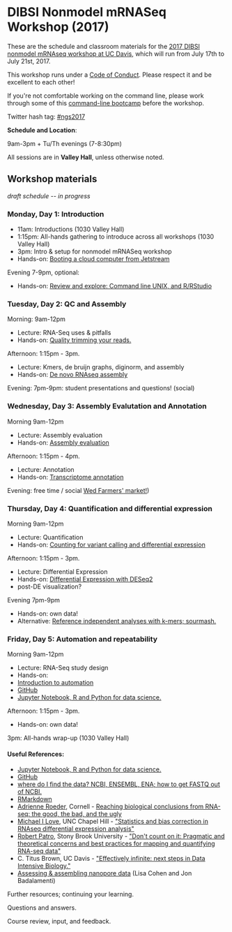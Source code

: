# DIBSI Nonmodel mRNASeq Workshop (2017) 

These are the schedule and classroom materials for the
[2017 DIBSI nonmodel mRNAseq workshop at UC Davis](http://ivory.idyll.org/dibsi/DIBSI-RNASEQ.html),
which will run from July 17th to July 21st, 2017.

This workshop runs under a [Code of Conduct](code-of-conduct.html). Please
respect it and be excellent to each other!

If you're not comfortable working on the command line, please work through some of this [command-line bootcamp](http://rik.smith-unna.com/command_line_bootcamp/) before the workshop.

Twitter hash tag: [#ngs2017](https://twitter.com/search?f=tweets&q=%23ngs2017&src=typd)

**Schedule and Location**:  

9am-3pm + Tu/Th evenings (7-8:30pm)  

All sessions are in **Valley Hall**, unless otherwise noted.

## Workshop materials
*draft schedule -- in progress*

### Monday, Day 1: Introduction

* 11am: Introductions  (1030 Valley Hall)
* 1:15pm: All-hands gathering to introduce across all workshops  (1030 Valley Hall)
* 3pm: Intro & setup for nonmodel mRNASeq workshop
 * Hands-on: [Booting a cloud computer from Jetstream](jetstream/boot.html)

Evening 7-9pm, optional:  

* Hands-on: [Review and explore: Command line UNIX, and R/RStudio](command-line-and-rstudio.html)


### Tuesday, Day 2: QC and Assembly

Morning: 9am-12pm

* Lecture:  RNA-Seq uses & pitfalls
* Hands-on: [Quality trimming your reads.](quality-trimming.html)

Afternoon: 1:15pm - 3pm.  

* Lecture: Kmers, de bruijn graphs, diginorm, and assembly
* Hands-on:  [De novo RNAseq assembly](assembly-trinity.html)  

Evening: 7pm-9pm: student presentations and questions! (social)

### Wednesday, Day 3: Assembly Evalutation and Annotation

Morning 9am-12pm
 
* Lecture: Assembly evaluation
* Hands-on:  [Assembly evaluation](assembly-evaluation.html)

Afternoon: 1:15pm - 4pm.  

* Lecture: Annotation
 * Hands-on: [Transcriptome annotation](dammit_annotation.html) 


Evening: free time / social [Wed Farmers' market!](http://www.davisfarmersmarket.org/))

### Thursday, Day 4: Quantification and differential expression

Morning 9am-12pm
 
* Lecture: Quantification
*  Hands-on: [Counting for variant calling and differential expression](counting.html)

Afternoon: 1:15pm - 3pm.  

* Lecture: Differential Expression 
* Hands-on: [Differential Expression with DESeq2](deseq2-asthma.html) 
 * post-DE visualization?
 
Evening 7pm-9pm

* Hands-on: own data!
* Alternative: [Reference independent analyses with k-mers; sourmash.](kmers-and-sourmash.html)


### Friday, Day 5:  Automation and repeatability

Morning 9am-12pm  

* Lecture: RNA-Seq study design 
*  Hands-on: 
 *  [Introduction to automation](introduction-to-automation.html)
 *  [GitHub](github.html)
 * [Jupyter Notebook, R and Python for data science.](jupyter-notebook-demo/Jupyter-Notebook-Notes.html)

Afternoon: 1:15pm - 3pm.  

* Hands-on: own data!

3pm: All-hands wrap-up (1030 Valley Hall)
  

  
  
  
  
  
  

#### Useful References:  

* [Jupyter Notebook, R and Python for data science.](jupyter-notebook-demo/Jupyter-Notebook-Notes.html)
* [GitHub](github.html)
* [where do I find the data? NCBI, ENSEMBL, ENA; how to get FASTQ out of NCBI.](database_resources.html)
* [RMarkdown](rmarkdown_rnaseq.html)
*  [Adrienne Roeder](http://roeder.wicmb.cornell.edu/), Cornell - [Reaching biological conclusions from RNA-seq: the good, the bad, and the ugly](https://osf.io/qz3m6/)
*  [Michael I Love](https://mikelove.github.io/), UNC Chapel Hill - ["Statistics and bias correction in RNAseq differential expression analysis"](https://osf.io/gbjhn/)
*  [Robert Patro](http://www.robpatro.com/redesign/), Stony Brook University - ["Don't count on it: Pragmatic and theoretical concerns and best practices for mapping and quantifying RNA-seq data"](https://osf.io/bv85u/)
*  C. Titus Brown, UC Davis - ["Effectively infinite: next steps in Data Intensive Biology."](https://osf.io/pbmeh/)
* [Assessing & assembling nanopore data](analyzing_nanopore_data.html) (Lisa Cohen and Jon Badalamenti)


Further resources; continuing your learning.

Questions and answers.

Course review, input, and feedback.
